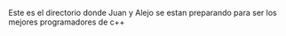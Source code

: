 Este es el directorio donde Juan y Alejo se estan preparando para ser los mejores programadores de c++
